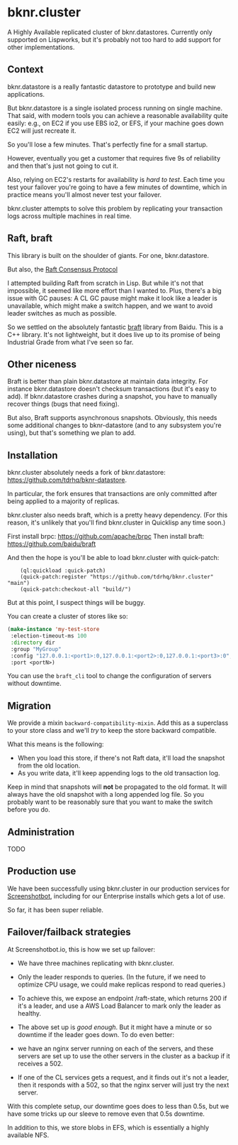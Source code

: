 
# bknr.cluster

A Highly Available replicated cluster of bknr.datastores. Currently
only supported on Lispworks, but it's probably not too hard to add
support for other implementations.

## Context

bknr.datastore is a really fantastic datastore to prototype and build
new applications.

But bknr.datastore is a single isolated process running on single
machine. That said, with modern tools you can achieve a reasonable
availability quite easily: e.g., on EC2 if you use EBS io2, or EFS, if
your machine goes down EC2 will just recreate it.

So you'll lose a few minutes. That's perfectly fine for a small startup.

However, eventually you get a customer that requires five 9s of
reliability and then that's just not going to cut it.

Also, relying on EC2's restarts for availability is *hard to
test*. Each time you test your failover you're going to have a few
minutes of downtime, which in practice means you'll almost never test
your failover.

bknr.cluster attempts to solve this problem by replicating your
transaction logs across multiple machines in real time.

## Raft, braft

This library is built on the shoulder of giants. For one, bknr.datastore.

But also, the [Raft Consensus Protocol](https://en.wikipedia.org/wiki/Raft_(algorithm))

I attempted building Raft from scratch in Lisp. But while it's not
that impossible, it seemed like more effort than I wanted to. Plus,
there's a big issue with GC pauses: A CL GC pause might make it look
like a leader is unavailable, which might make a switch happen, and we
want to avoid leader switches as much as possible.

So we settled on the absolutely fantastic
[braft](https://github.com/baidu/braft) library from Baidu. This is a
C++ library. It's not lightweight, but it does live up to its promise
of being Industrial Grade from what I've seen so far.

## Other niceness

Braft is better than plain bknr.datastore at maintain data
integrity. For instance bknr.datastore doesn't checksum transactions
(but it's easy to add). If bknr.datastore crashes during a snapshot,
you have to manually recover things (bugs that need fixing).

But also, Braft supports asynchronous snapshots. Obviously, this needs
some additional changes to bknr-datastore (and to any subsystem you're
using), but that's something we plan to add.

## Installation

bknr.cluster absolutely needs a fork of bknr.datastore: https://github.com/tdrhq/bknr-datastore.

In particular, the fork ensures that transactions are only committed
after being applied to a majority of replicas.

bknr.cluster also needs braft, which is a pretty heavy
dependency. (For this reason, it's unlikely that you'll find
bknr.cluster in Quicklisp any time soon.)

First install brpc: https://github.com/apache/brpc
Then install braft: https://github.com/baidu/braft

And then the hope is you'll be able to load bknr.cluster with quick-patch:

```
    (ql:quickload :quick-patch)
    (quick-patch:register "https://github.com/tdrhq/bknr.cluster" "main")
    (quick-patch:checkout-all "build/")
```

But at this point, I suspect things will be buggy.

You can create a cluster of stores like so:

```lisp
(make-instance 'my-test-store
 :election-timeout-ms 100
 :directory dir
 :group "MyGroup"
 :config "127.0.0.1:<port1>:0,127.0.0.1:<port2>:0,127.0.0.1:<port3>:0",
 :port <portN>)
```

You can use the `braft_cli` tool to change the configuration of
servers without downtime.

## Migration

We provide a mixin `backward-compatibility-mixin`. Add this as a
superclass to your store class and we'll *try* to keep the store
backward compatible.

What this means is the following:
* When you load this store, if there's not Raft data, it'll load the
  snapshot from the old location.
* As you write data, it'll keep appending logs to the old transaction
  log.

Keep in mind that snapshots will **not** be propagated to the old
format. It will always have the old snapshot with a long appended log
file. So you probably want to be reasonably sure that you want to make
the switch before you do.

## Administration

TODO

## Production use

We have been successfully using bknr.cluster in our
production services for [Screenshotbot](https://screenshotbot.io),
including for our Enterprise installs which gets
a lot of use.

So far, it has been super reliable.

## Failover/failback strategies

At Screenshotbot.io, this is how we set up failover:

* We have three machines replicating with bknr.cluster.
* Only the leader responds to queries. (In the future, if we need to
  optimize CPU usage, we could make replicas respond to read queries.)
* To achieve this, we expose an endpoint /raft-state, which returns
  200 if it's a leader, and use a AWS Load Balancer to mark only the
  leader as healthy.
* The above set up is *good enough*. But it might have a minute or so
  downtime if the leader goes down. To do even better:

* we have an nginx server running on each of the servers, and these
  servers are set up to use the other servers in the cluster as a
  backup if it receives a 502.
* If one of the CL services gets a request, and it finds out it's not
  a leader, then it responds with a 502, so that the nginx server will
  just try the next server.

With this complete setup, our downtime goes does to less than 0.5s,
but we have some tricks up our sleeve to remove even that 0.5s
downtime.

In addition to this, we store blobs in EFS, which is essentially a
highly available NFS.
